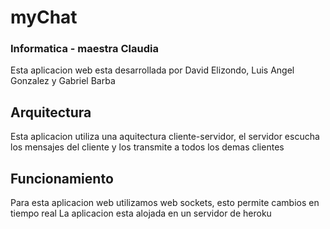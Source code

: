 # myChat 
### Informatica - maestra Claudia

Esta aplicacion web esta desarrollada por David Elizondo, Luis Angel Gonzalez y Gabriel Barba

## Arquitectura
Esta aplicacion utiliza una aquitectura cliente-servidor, el servidor escucha los mensajes del cliente y los transmite a todos los demas clientes

## Funcionamiento
Para esta aplicacion web utilizamos web sockets, esto permite cambios en tiempo real
La aplicacion esta alojada en un servidor de heroku 